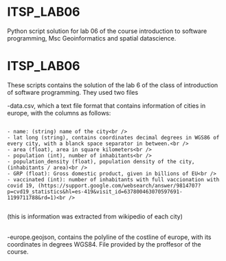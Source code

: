 # ITSP_LAB06
Python script solution for lab 06 of the course introduction to software programming, Msc Geoinformatics and spatial datascience.


# ITSP_LAB06

These scripts contains the solution of the lab 6 of the class of introduction of software programming.
They used two files

-data.csv, which a text file format that contains information of cities in europe, with the columns as follows:<br />
```plain

- name: (string) name of the city<br />
- lat long (string), contains coordinates decimal degrees in WGS86 of every city, with a blanck space separator in between.<br />
- area (float), area in square kilometers<br />
- population (int), number of inhabitants<br />
- population_density (float), population density of the city, (inhabitants / area)<br />
- GRP (float): Gross domestic product, given in billions of EU<br />
- vaccinated (int): number of inhabitants with full vaccionation with covid 19, (https://support.google.com/websearch/answer/9814707?p=cvd19_statistics&hl=es-419&visit_id=637800463070597691-1199711788&rd=1)<br />
  
```

(this is information was extracted from wikipedio of each city)<br />

<br />
-europe.geojson, contains the polyline of the costline of europe, with its coordinates in degrees WGS84. File provided by the proffesor of the course.

